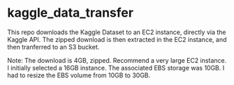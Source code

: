 # kaggle_data_transfer
This repo downloads the Kaggle Dataset to an EC2 instance, directly via the Kaggle API. The zipped download is then extracted in the EC2 instance, and then tranferred to an S3 bucket.

Note: The download is 4GB, zipped. Recommend a very large EC2 instance. I initially selected a 16GB instance. The associated EBS storage was 10GB. I had to resize the EBS volume from 10GB to 30GB.
